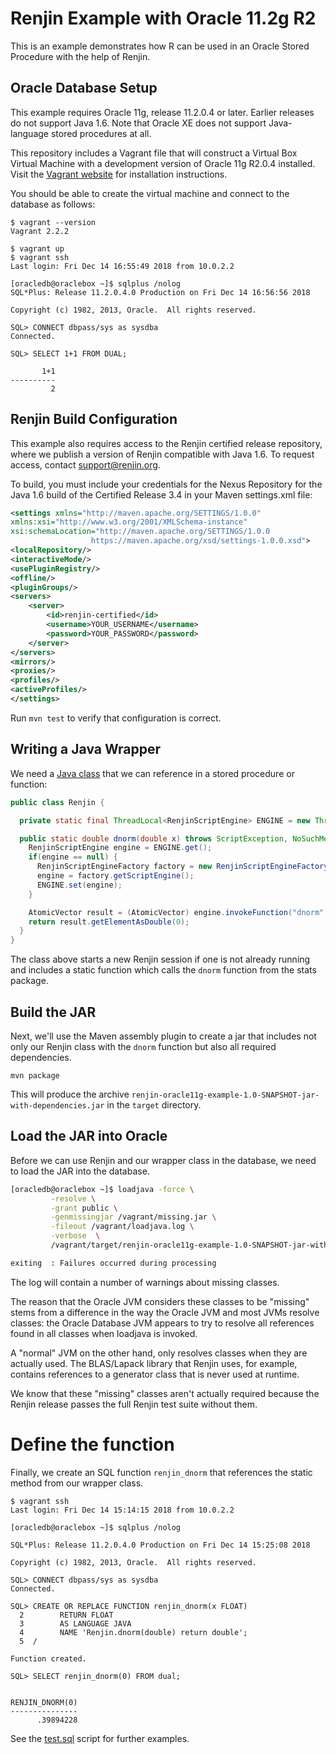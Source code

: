 
Renjin Example with Oracle 11.2g R2
===================================

This is an example demonstrates how R can be used in an Oracle
Stored Procedure with the help of Renjin.

## Oracle Database Setup

This example requires Oracle 11g, release 11.2.0.4 or later. Earlier
releases do not support Java 1.6. Note that Oracle XE does not support
Java-language stored procedures at all.

This repository includes a Vagrant file that will construct a Virtual
Box Virtual Machine with a development version of Oracle 11g R2.0.4
installed. Visit the [Vagrant website](https://www.vagrantup.com/) for
installation instructions.

You should be able to create the virtual machine and connect to the
database as follows:

```
$ vagrant --version
Vagrant 2.2.2

$ vagrant up
$ vagrant ssh
Last login: Fri Dec 14 16:55:49 2018 from 10.0.2.2

[oracledb@oraclebox ~]$ sqlplus /nolog
SQL*Plus: Release 11.2.0.4.0 Production on Fri Dec 14 16:56:56 2018

Copyright (c) 1982, 2013, Oracle.  All rights reserved.

SQL> CONNECT dbpass/sys as sysdba
Connected.

SQL> SELECT 1+1 FROM DUAL;

       1+1
----------
         2

```

## Renjin Build Configuration

This example also requires access to the Renjin certified release
repository, where we publish a version of Renjin compatible with
Java 1.6. To request access, contact support@renjin.org.

To build, you must include your credentials for the
Nexus Repository for the Java 1.6 build of the Certified Release 3.4
in your Maven settings.xml file:


```.xml
<settings xmlns="http://maven.apache.org/SETTINGS/1.0.0"
xmlns:xsi="http://www.w3.org/2001/XMLSchema-instance"
xsi:schemaLocation="http://maven.apache.org/SETTINGS/1.0.0
                  https://maven.apache.org/xsd/settings-1.0.0.xsd">
<localRepository/>
<interactiveMode/>
<usePluginRegistry/>
<offline/>
<pluginGroups/>
<servers>
    <server>
        <id>renjin-certified</id>
        <username>YOUR_USERNAME</username>
        <password>YOUR_PASSWORD</password>
    </server>
</servers>
<mirrors/>
<proxies/>
<profiles/>
<activeProfiles/>
</settings>
```

Run `mvn test` to verify that configuration is correct.


## Writing a Java Wrapper

We need a [Java class](src/main/java/Renjin.java) that we can
reference in a stored procedure or function:

```.java
public class Renjin {

  private static final ThreadLocal<RenjinScriptEngine> ENGINE = new ThreadLocal<RenjinScriptEngine>();

  public static double dnorm(double x) throws ScriptException, NoSuchMethodException {
    RenjinScriptEngine engine = ENGINE.get();
    if(engine == null) {
      RenjinScriptEngineFactory factory = new RenjinScriptEngineFactory();
      engine = factory.getScriptEngine();
      ENGINE.set(engine);
    }

    AtomicVector result = (AtomicVector) engine.invokeFunction("dnorm", x);
    return result.getElementAsDouble(0);
  }
}
```

The class above starts a new Renjin session if one is not already
running and includes a static function which calls the `dnorm` function
from the stats package.

## Build the JAR

Next, we'll use the Maven assembly plugin to create a jar that includes
not only our Renjin class with the `dnorm` function but also all
required dependencies.

```
mvn package
```

This will produce the archive `renjin-oracle11g-example-1.0-SNAPSHOT-jar-with-dependencies.jar`
in the `target` directory.

## Load the JAR into Oracle

Before we can use Renjin and our wrapper class in the database, we need
to load the JAR into the database.

```.sh
[oracledb@oraclebox ~]$ loadjava -force \
         -resolve \
         -grant public \
         -genmissingjar /vagrant/missing.jar \
         -fileout /vagrant/loadjava.log \
         -verbose  \
         /vagrant/target/renjin-oracle11g-example-1.0-SNAPSHOT-jar-with-dependencies.jar

exiting  : Failures occurred during processing

```

The log will contain a number of warnings about missing classes.

The reason that the Oracle JVM considers these classes to be "missing"
stems from a difference in the way the Oracle JVM and most JVMs resolve
classes: the Oracle Database JVM appears to try to resolve all
references found in all classes when loadjava is invoked.

A "normal" JVM on the other hand, only resolves classes when they
are actually used. The BLAS/Lapack library that Renjin uses,
for example, contains references to a generator class that is never
used at runtime.

We know that these "missing" classes aren't actually required because
the Renjin release passes the full Renjin test suite without them.

# Define the function

Finally, we create an SQL function `renjin_dnorm` that references
the static method from our wrapper class.

```
$ vagrant ssh
Last login: Fri Dec 14 15:14:15 2018 from 10.0.2.2

[oracledb@oraclebox ~]$ sqlplus /nolog

SQL*Plus: Release 11.2.0.4.0 Production on Fri Dec 14 15:25:08 2018

Copyright (c) 1982, 2013, Oracle.  All rights reserved.

SQL> CONNECT dbpass/sys as sysdba
Connected.

SQL> CREATE OR REPLACE FUNCTION renjin_dnorm(x FLOAT)
  2        RETURN FLOAT
  3        AS LANGUAGE JAVA
  4        NAME 'Renjin.dnorm(double) return double';
  5  /

Function created.

SQL> SELECT renjin_dnorm(0) FROM dual;


RENJIN_DNORM(0)
---------------
      .39894228

```

See the [test.sql](shell/test.sql) script for further examples.
